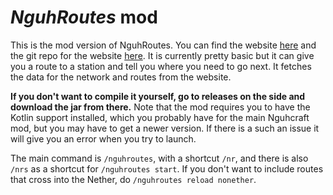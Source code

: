 # ***NguhRoutes*** mod
This is the mod version of NguhRoutes. You can find the website [here](https://nguhroutes.viklo.workers.dev/) and the git repo for the website [here](https://github.com/therealviklo/nguhroutes-website). It is currently pretty basic but it can give you a route to a station and tell you where you need to go next. It fetches the data for the network and routes from the website.

**If you don't want to compile it yourself, go to releases on the side and download the jar from there.** Note that the mod requires you to have the Kotlin support installed, which you probably have for the main Nguhcraft mod, but you may have to get a newer version. If there is a such an issue it will give you an error when you try to launch.

The main command is `/nguhroutes`, with a shortcut `/nr`, and there is also `/nrs` as a shortcut for `/nguhroutes start`. If you don't want to include routes that cross into the Nether, do `/nguhroutes reload nonether`.